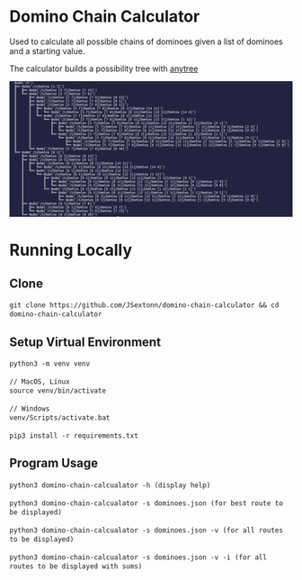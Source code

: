 # Domino Chain Calculator

Used to calculate all possible chains of dominoes given a list of dominoes and a starting value.

The calculator builds a possibility tree with [anytree](https://pypi.org/project/anytree/)

![alt text](result_tree.png)

# Running Locally

## Clone
```
git clone https://github.com/JSextonn/domino-chain-calculator && cd domino-chain-calculator

```

## Setup Virtual Environment
```
python3 -m venv venv

// MacOS, Linux
source venv/bin/activate

// Windows
venv/Scripts/activate.bat

pip3 install -r requirements.txt
```

## Program Usage
```
python3 domino-chain-calcualator -h (display help)

python3 domino-chain-calcualator -s dominoes.json (for best route to be displayed)

python3 domino-chain-calcualator -s dominoes.json -v (for all routes to be displayed) 

python3 domino-chain-calcualator -s dominoes.json -v -i (for all routes to be displayed with sums)
```